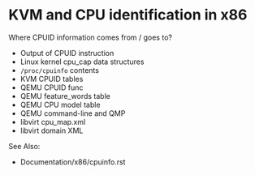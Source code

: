 KVM and CPU identification in x86
================================

Where CPUID information comes from / goes to?

* Output of CPUID instruction
* Linux kernel cpu_cap data structures
* `/proc/cpuinfo` contents
* KVM CPUID tables
* QEMU CPUID func
* QEMU feature_words table
* QEMU CPU model table
* QEMU command-line and QMP
* libvirt cpu_map.xml
* libvirt domain XML

See Also:
* Documentation/x86/cpuinfo.rst
